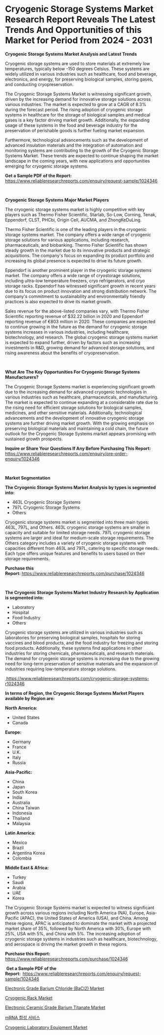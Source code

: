 <p><h1>Cryogenic Storage Systems Market Research Report Reveals The Latest Trends And Opportunities of this Market for Period from 2024 - 2031</h1></p><p><strong>Cryogenic Storage Systems Market Analysis and Latest Trends</strong></p>
<p><p>Cryogenic storage systems are used to store materials at extremely low temperatures, typically below -150 degrees Celsius. These systems are widely utilized in various industries such as healthcare, food and beverage, electronics, and energy, for preserving biological samples, storing gases, and conducting cryopreservation.</p><p>The Cryogenic Storage Systems Market is witnessing significant growth, driven by the increasing demand for innovative storage solutions across various industries. The market is expected to grow at a CAGR of 8.3% during the forecast period. The rising adoption of cryogenic storage systems in healthcare for the storage of biological samples and medical gases is a key factor driving market growth. Additionally, the expanding usage of these systems in the food and beverage industry for the preservation of perishable goods is further fueling market expansion.</p><p>Furthermore, technological advancements such as the development of advanced insulation materials and the integration of automation and monitoring systems are contributing to the growth of the Cryogenic Storage Systems Market. These trends are expected to continue shaping the market landscape in the coming years, with new applications and opportunities emerging for cryogenic storage systems.</p></p>
<p><strong>Get a Sample PDF of the Report:&nbsp;</strong> <a href="https://www.reliableresearchreports.com/enquiry/request-sample/1024346">https://www.reliableresearchreports.com/enquiry/request-sample/1024346</a></p>
<p>&nbsp;</p>
<p><strong>Cryogenic Storage Systems Major Market Players</strong></p>
<p><p>The cryogenic storage systems market is highly competitive with key players such as Thermo Fisher Scientific, Starlab, So-Low, Corning, Tenak, Eppendorf, CLST, PHCbi, Origin Cell, AUCMA, and ZhongKeDuLing. </p><p>Thermo Fisher Scientific is one of the leading players in the cryogenic storage systems market. The company offers a wide range of cryogenic storage solutions for various applications, including research, pharmaceuticals, and biobanking. Thermo Fisher Scientific has shown steady growth in the market due to its innovative products and strategic acquisitions. The company's focus on expanding its product portfolio and increasing its global presence is expected to drive its future growth.</p><p>Eppendorf is another prominent player in the cryogenic storage systems market. The company offers a wide range of cryostorage solutions, including ultra-low temperature freezers, cryo refrigerators, and cryo storage racks. Eppendorf has witnessed significant growth in recent years due to its focus on product innovation and strong distribution network. The company's commitment to sustainability and environmentally friendly practices is also expected to drive its market growth.</p><p>Sales revenue for the above-listed companies vary, with Thermo Fisher Scientific reporting revenue of $32.22 billion in 2020 and Eppendorf reporting revenue of €803 million in 2020. These companies are expected to continue growing in the future as the demand for cryogenic storage systems increases in various industries, including healthcare, biotechnology, and research. The global cryogenic storage systems market is expected to expand further, driven by factors such as increasing investments in R&D, growing demand for advanced storage solutions, and rising awareness about the benefits of cryopreservation.</p></p>
<p>&nbsp;</p>
<p><strong>What Are The Key Opportunities For Cryogenic Storage Systems Manufacturers?</strong></p>
<p><p>The Cryogenic Storage Systems market is experiencing significant growth due to the increasing demand for advanced cryogenic technologies in various industries such as healthcare, pharmaceuticals, and manufacturing. The market is expected to continue expanding at a considerable rate due to the rising need for efficient storage solutions for biological samples, medicines, and other sensitive materials. Additionally, technological advancements and the development of innovative cryogenic storage systems are further driving market growth. With the growing emphasis on preserving biological materials and maintaining a cold chain, the future outlook for the Cryogenic Storage Systems market appears promising with sustained growth prospects.</p></p>
<p><strong>Inquire or Share Your Questions If Any Before Purchasing This Report:</strong> <a href="https://www.reliableresearchreports.com/enquiry/pre-order-enquiry/1024346">https://www.reliableresearchreports.com/enquiry/pre-order-enquiry/1024346</a></p>
<p>&nbsp;</p>
<p><strong>Market Segmentation</strong></p>
<p><strong>The Cryogenic Storage Systems Market Analysis by types is segmented into:</strong></p>
<p><ul><li>463L Cryogenic Storage Systems</li><li>797L Cryogenic Storage Systems</li><li>Others</li></ul></p>
<p><p>Cryogenic storage systems market is segmented into three main types: 463L, 797L, and Others. 463L cryogenic storage systems are smaller in capacity and suitable for limited storage needs. 797L cryogenic storage systems are larger and ideal for medium-scale storage requirements. The Others category includes a variety of cryogenic storage systems with capacities different from 463L and 797L, catering to specific storage needs. Each type offers unique features and benefits to users based on their storage requirements.</p></p>
<p><strong>Purchase this Report:&nbsp;</strong><a href="https://www.reliableresearchreports.com/purchase/1024346">https://www.reliableresearchreports.com/purchase/1024346</a></p>
<p>&nbsp;</p>
<p><strong>The Cryogenic Storage Systems Market Industry Research by Application is segmented into:</strong></p>
<p><ul><li>Laboratory</li><li>Hospital</li><li>Food Industry</li><li>Others</li></ul></p>
<p><p>Cryogenic storage systems are utilized in various industries such as laboratories for preserving biological samples, hospitals for storing vaccines and blood products, and the food industry for freezing and storing food products. Additionally, these systems find applications in other industries for storing chemicals, pharmaceuticals, and research materials. The demand for cryogenic storage systems is increasing due to the growing need for long-term preservation of sensitive materials and the expansion of industries requiring low-temperature storage solutions.</p></p>
<p><a href="https://www.reliableresearchreports.com/cryogenic-storage-systems-r1024346">&nbsp;https://www.reliableresearchreports.com/cryogenic-storage-systems-r1024346</a></p>
<p><strong>In terms of Region, the Cryogenic Storage Systems Market Players available by Region are:</strong></p>
<p>
    <p> <strong> North America: </strong>
        <ul>
            <li>United States</li>
            <li>Canada</li>
        </ul>
        </p> 
    <p> <strong> Europe: </strong>
        <ul>
            <li>Germany</li>
            <li>France</li>
            <li>U.K.</li>
            <li>Italy</li>
            <li>Russia</li>
        </ul>
        </p> 
    <p> <strong> Asia-Pacific: </strong>
        <ul>
            <li>China</li>
            <li>Japan</li>
            <li>South Korea</li>
            <li>India</li>
            <li>Australia</li>
            <li>China Taiwan</li>
            <li>Indonesia</li>
            <li>Thailand</li>
            <li>Malaysia</li>
        </ul>
        </p> 
    <p> <strong> Latin America: </strong>
        <ul>
            <li>Mexico</li>
            <li>Brazil</li>
            <li>Argentina Korea</li>
            <li>Colombia</li>
        </ul>
        </p> 
    <p> <strong> Middle East & Africa: </strong>
        <ul>
            <li>Turkey</li>
            <li>Saudi</li>
            <li>Arabia</li>
            <li>UAE</li>
            <li>Korea</li>
        </ul>
    </p>
    </p>
<p><p>The Cryogenic Storage Systems market is expected to witness significant growth across various regions including North America (NA), Europe, Asia-Pacific (APAC), the United States of America (USA), and China. Among these regions, APAC is anticipated to dominate the market with a projected market share of 35%, followed by North America with 30%, Europe with 25%, USA with 5%, and China with 5%. The increasing adoption of cryogenic storage systems in industries such as healthcare, biotechnology, and aerospace is driving the market growth in these regions.</p></p>
<p><strong>Purchase this Report: </strong><a href="https://www.reliableresearchreports.com/purchase/1024346">https://www.reliableresearchreports.com/purchase/1024346</a></p>
<p>&nbsp;<strong>Get a Sample PDF of the Report:&nbsp;&nbsp;</strong><a href="https://www.reliableresearchreports.com/enquiry/request-sample/1024346">https://www.reliableresearchreports.com/enquiry/request-sample/1024346</a></p>
<p><strong></strong></p>
<p><p><a href="https://issuu.com/reportprime-2/docs/electronic-grade-barium-chloride-bacl2-market-size">Electronic Grade Barium Chloride (BaCl2) Market</a></p><p><a href="https://github.com/tamvrosiya/Market-Research-Report-List-4/blob/main/cryogenic-rack-market.md">Cryogenic Rack Market</a></p><p><a href="https://issuu.com/reportprime-2/docs/electronic-ceramic-grade-barium-titanate-market-si">Electronic Ceramic Grade Barium Titanate Market</a></p><p><a href="https://github.com/PhilToryphy7876567/Market-Research-Report-List-1/blob/main/760304348607.md">mRNA 합성 서비스</a></p><p><a href="https://github.com/changoleonlaverguenzanoexiste/Market-Research-Report-List-3/blob/main/cryogenic-laboratory-equipment-market.md">Cryogenic Laboratory Equipment Market</a></p></p>